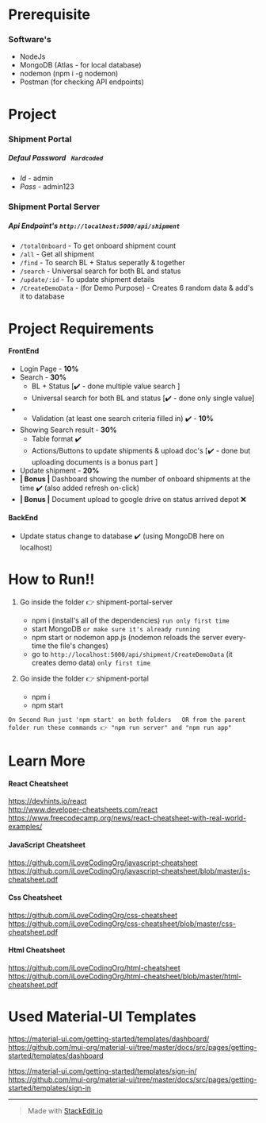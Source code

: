 # Prerequisite

### Software's
- NodeJs
- MongoDB (Atlas - for local database)
- nodemon (npm i -g nodemon)
- Postman (for checking API endpoints)


# Project

### Shipment Portal 

##### **Defaul Password** ` Hardcoded` 
-  *Id* - admin
-  *Pass* - admin123

### Shipment Portal Server
  
##### Api Endpoint's `http://localhost:5000/api/shipment`
- `/totalOnboard` - To get onboard shipment count 
- `/all` - Get all shipment
- `/find` - To search BL + Status seperatly & together
-  `/search` - Universal search for both BL and status
- `/update/:id` - To update shipment details 
- `/CreateDemoData` - (for Demo Purpose) - Creates 6 random data & add's it to database 
  

# Project Requirements

####  FrontEnd
- Login Page - **10%**
- Search  - **30%**
	- BL + Status [✔️ - done multiple value search ]
	- Universal search for both BL and status [✔️ - done only single value]
-	- Validation (at least one search criteria filled in) ✔️ - **10%**
-	Showing Search result - **30%**
	- Table format ✔️
	- Actions/Buttons to update shipments & upload doc's [✔️ - done but uploading documents is a bonus part ]
-  Update shipment - **20%**
- **| Bonus |** Dashboard showing the number of onboard shipments at the time ✔️ (also added refresh on-click)
- **| Bonus |** Document upload to google drive on status arrived depot ❌


####  BackEnd
 - Update status change to database ✔️ (using MongoDB here on localhost)


 # How to Run!! 
 1.   Go inside the folder 👉 shipment-portal-server
	  - npm  i	(install's all of the dependencies) `run only first time`
	  - start MongoDB `or make sure it's already running`
	  - npm start or nodemon app.js (nodemon reloads the server every-time the file's changes)
	  -  go to `http://localhost:5000/api/shipment/CreateDemoData` (it creates demo data) `only first time`

 2.  Go inside the folder 👉 shipment-portal 
	 - npm i 
	 - npm start

`On Second Run just 'npm start' on both folders  
OR from the parent folder run these commands 👉 "npm run server" and "npm run app" `

# Learn More

#### React Cheatsheet
https://devhints.io/react  
http://www.developer-cheatsheets.com/react  
https://www.freecodecamp.org/news/react-cheatsheet-with-real-world-examples/  

#### JavaScript Cheatsheet
https://github.com/iLoveCodingOrg/javascript-cheatsheet  
https://github.com/iLoveCodingOrg/javascript-cheatsheet/blob/master/js-cheatsheet.pdf

#### Css Cheatsheet
https://github.com/iLoveCodingOrg/css-cheatsheet  
https://github.com/iLoveCodingOrg/css-cheatsheet/blob/master/css-cheatsheet.pdf

#### Html Cheatsheet
https://github.com/iLoveCodingOrg/html-cheatsheet  
https://github.com/iLoveCodingOrg/html-cheatsheet/blob/master/html-cheatsheet.pdf


# Used Material-UI Templates

https://material-ui.com/getting-started/templates/dashboard/  
https://github.com/mui-org/material-ui/tree/master/docs/src/pages/getting-started/templates/dashboard  

https://material-ui.com/getting-started/templates/sign-in/  
https://github.com/mui-org/material-ui/tree/master/docs/src/pages/getting-started/templates/sign-in

___

> Made with [StackEdit.io](https://stackedit.io/app)
